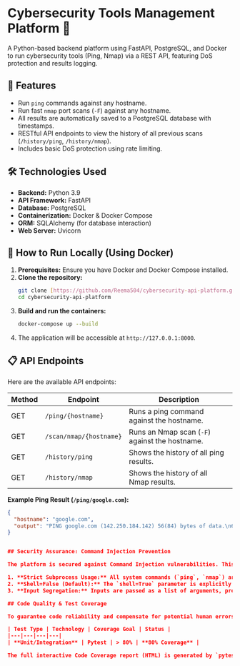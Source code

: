 # Cybersecurity Tools Management Platform 🚀

A Python-based backend platform using FastAPI, PostgreSQL, and Docker to run cybersecurity tools (Ping, Nmap) via a REST API, featuring DoS protection and results logging.

## 🌟 Features

* Run `ping` commands against any hostname.
* Run fast `nmap` port scans (`-F`) against any hostname.
* All results are automatically saved to a PostgreSQL database with timestamps.
* RESTful API endpoints to view the history of all previous scans (`/history/ping`, `/history/nmap`).
* Includes basic DoS protection using rate limiting.

## 🛠️ Technologies Used

* **Backend:** Python 3.9
* **API Framework:** FastAPI
* **Database:** PostgreSQL
* **Containerization:** Docker & Docker Compose
* **ORM:** SQLAlchemy (for database interaction)
* **Web Server:** Uvicorn

## 🔧 How to Run Locally (Using Docker)

1.  **Prerequisites:** Ensure you have Docker and Docker Compose installed.
2.  **Clone the repository:**
    ```bash
    git clone [https://github.com/Reema504/cybersecurity-api-platform.git](https://github.com/Reema504/cybersecurity-api-platform.git)
    cd cybersecurity-api-platform
    ```
3.  **Build and run the containers:**
    ```bash
    docker-compose up --build
    ```
4.  The application will be accessible at `http://127.0.0.1:8000`.

## 📋 API Endpoints

Here are the available API endpoints:

| Method | Endpoint                    | Description                               |
|--------|-----------------------------|-------------------------------------------|
| GET    | `/ping/{hostname}`          | Runs a ping command against the hostname. |
| GET    | `/scan/nmap/{hostname}`     | Runs an Nmap scan (`-F`) against the hostname.   |
| GET    | `/history/ping`             | Shows the history of all ping results.    |
| GET    | `/history/nmap`             | Shows the history of all Nmap results.    |

**Example Ping Result (`/ping/google.com`):**
```json
{
  "hostname": "google.com",
  "output": "PING google.com (142.250.184.142) 56(84) bytes of data.\n64 bytes from lhr48s23-in-f14.1e100.net (142.250.184.142): icmp_seq=1 ttl=116 time=5.69 ms\n..."
}


## Security Assurance: Command Injection Prevention

The platform is secured against Command Injection vulnerabilities. This critical security measure is achieved by strictly adhering to Python's best practices for running system commands:

1. **Strict Subprocess Usage:** All system commands (`ping`, `nmap`) are executed using `subprocess.run()`.
2. **Shell=False (Default):** The `shell=True` parameter is explicitly avoided. This ensures that user inputs are passed as isolated arguments, preventing concatenation of user input with executable code.
3. **Input Segregation:** Inputs are passed as a list of arguments, preventing concatenation of user input with executable code.

## Code Quality & Test Coverage

To guarantee code reliability and compensate for potential human errors, this project maintains rigorous test coverage.

| Test Type | Technology | Coverage Goal | Status |
|---|---|---|---|
| **Unit/Integration** | Pytest | > 80% | **80% Coverage** |

The full interactive Code Coverage report (HTML) is generated by `pytest-cov` and is available in the `htmlcov/index.html` file after running tests with `pytest --cov`.
